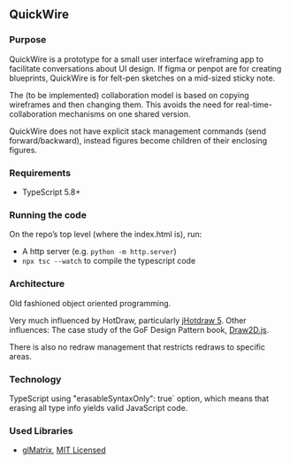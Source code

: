 ## QuickWire

### Purpose 

QuickWire is a prototype for a small user interface wireframing app to facilitate conversations about UI design. If figma or penpot are for creating blueprints, QuickWire is for felt-pen sketches on a mid-sized sticky note. 

The (to be implemented) collaboration model is based on copying  wireframes and then changing them. This avoids the need for real-time-collaboration mechanisms on one shared version.

QuickWire does not have explicit stack management commands (send forward/backward), instead figures become children of their enclosing figures.

### Requirements
* TypeScript 5.8+

### Running the code
On the repo’s top level (where the index.html is), run: 
* A http server (e.g. `python -m http.server`) 
* `npx tsc --watch` to compile the typescript code



### Architecture
Old fashioned object oriented programming.

 Very much influenced by HotDraw, particularly [jHotdraw 5](https://gist.github.com/jdittrich/c31185cd3667e4d48864b902a983e3d0). Other influences: The case study of the GoF Design Pattern book, [Draw2D.js](https://freegroup.github.io/draw2d/index.html).

There is also no redraw management that restricts redraws to specific areas. 

### Technology

TypeScript using  ̀"erasableSyntaxOnly": true` option, which means that erasing all type info yields valid JavaScript code.

### Used Libraries

* [glMatrix](https://glmatrix.net/), [MIT Licensed](https://github.com/toji/gl-matrix/blob/master/LICENSE.md)